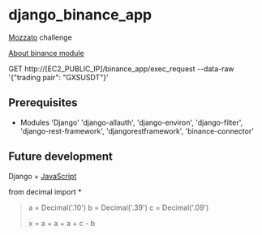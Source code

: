 # django_binance_app

[Mozzato](https://mozzatto.com.br/) challenge <p>[About binance module](https://github.com/binance/binance-connector-python)

GET http://[EC2_PUBLIC_IP]/binance_app/exec_request
--data-raw '{"trading pair": "GXSUSDT"}'

## Prerequisites

- Modules 'Django' 'django-allauth', 'django-environ', 'django-filter', 'django-rest-framework', 'djangorestframework', 'binance-connector'

## Future development

Django + [JavaScript](https://docs.djangoproject.com/en/3.2/internals/contributing/writing-code/javascript/)

from decimal import \*

>a = Decimal('.10')
>b = Decimal('.39')
>c = Decimal('.09')
>
>x = a + a + a + c - b
